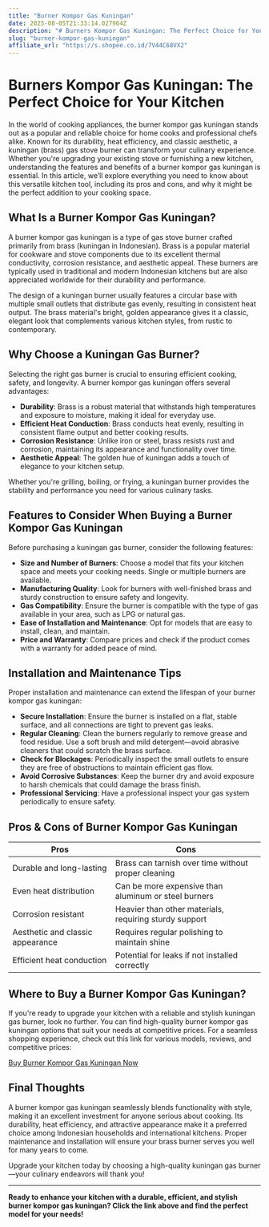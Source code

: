 ```yaml
---
title: "Burner Kompor Gas Kuningan"
date: 2025-08-05T21:33:14.027964Z
description: "# Burners Kompor Gas Kuningan: The Perfect Choice for Your Kitchen..."
slug: "burner-kompor-gas-kuningan"
affiliate_url: "https://s.shopee.co.id/7V44C68VX2"
---
```

# Burners Kompor Gas Kuningan: The Perfect Choice for Your Kitchen

In the world of cooking appliances, the burner kompor gas kuningan stands out as a popular and reliable choice for home cooks and professional chefs alike. Known for its durability, heat efficiency, and classic aesthetic, a kuningan (brass) gas stove burner can transform your culinary experience. Whether you're upgrading your existing stove or furnishing a new kitchen, understanding the features and benefits of a burner kompor gas kuningan is essential. In this article, we’ll explore everything you need to know about this versatile kitchen tool, including its pros and cons, and why it might be the perfect addition to your cooking space.

## What Is a Burner Kompor Gas Kuningan?

A burner kompor gas kuningan is a type of gas stove burner crafted primarily from brass (kuningan in Indonesian). Brass is a popular material for cookware and stove components due to its excellent thermal conductivity, corrosion resistance, and aesthetic appeal. These burners are typically used in traditional and modern Indonesian kitchens but are also appreciated worldwide for their durability and performance.

The design of a kuningan burner usually features a circular base with multiple small outlets that distribute gas evenly, resulting in consistent heat output. The brass material's bright, golden appearance gives it a classic, elegant look that complements various kitchen styles, from rustic to contemporary.

## Why Choose a Kuningan Gas Burner?

Selecting the right gas burner is crucial to ensuring efficient cooking, safety, and longevity. A burner kompor gas kuningan offers several advantages:

- **Durability**: Brass is a robust material that withstands high temperatures and exposure to moisture, making it ideal for everyday use.
- **Efficient Heat Conduction**: Brass conducts heat evenly, resulting in consistent flame output and better cooking results.
- **Corrosion Resistance**: Unlike iron or steel, brass resists rust and corrosion, maintaining its appearance and functionality over time.
- **Aesthetic Appeal**: The golden hue of kuningan adds a touch of elegance to your kitchen setup. 

Whether you're grilling, boiling, or frying, a kuningan burner provides the stability and performance you need for various culinary tasks.

## Features to Consider When Buying a Burner Kompor Gas Kuningan

Before purchasing a kuningan gas burner, consider the following features:

- **Size and Number of Burners**: Choose a model that fits your kitchen space and meets your cooking needs. Single or multiple burners are available.
- **Manufacturing Quality**: Look for burners with well-finished brass and sturdy construction to ensure safety and longevity.
- **Gas Compatibility**: Ensure the burner is compatible with the type of gas available in your area, such as LPG or natural gas.
- **Ease of Installation and Maintenance**: Opt for models that are easy to install, clean, and maintain.
- **Price and Warranty**: Compare prices and check if the product comes with a warranty for added peace of mind.

## Installation and Maintenance Tips

Proper installation and maintenance can extend the lifespan of your burner kompor gas kuningan:

- **Secure Installation**: Ensure the burner is installed on a flat, stable surface, and all connections are tight to prevent gas leaks.
- **Regular Cleaning**: Clean the burners regularly to remove grease and food residue. Use a soft brush and mild detergent—avoid abrasive cleaners that could scratch the brass surface.
- **Check for Blockages**: Periodically inspect the small outlets to ensure they are free of obstructions to maintain efficient gas flow.
- **Avoid Corrosive Substances**: Keep the burner dry and avoid exposure to harsh chemicals that could damage the brass finish.
- **Professional Servicing**: Have a professional inspect your gas system periodically to ensure safety.

## Pros & Cons of Burner Kompor Gas Kuningan

| **Pros** | **Cons** |
|---------------------------|------------------------------|
| Durable and long-lasting | Brass can tarnish over time without proper cleaning |
| Even heat distribution | Can be more expensive than aluminum or steel burners |
| Corrosion resistant | Heavier than other materials, requiring sturdy support |
| Aesthetic and classic appearance | Requires regular polishing to maintain shine |
| Efficient heat conduction | Potential for leaks if not installed correctly |

## Where to Buy a Burner Kompor Gas Kuningan?

If you're ready to upgrade your kitchen with a reliable and stylish kuningan gas burner, look no further. You can find high-quality burner kompor gas kuningan options that suit your needs at competitive prices. For a seamless shopping experience, check out this link for various models, reviews, and competitive prices:

[Buy Burner Kompor Gas Kuningan Now](https://s.shopee.co.id/7V44C68VX2)

## Final Thoughts

A burner kompor gas kuningan seamlessly blends functionality with style, making it an excellent investment for anyone serious about cooking. Its durability, heat efficiency, and attractive appearance make it a preferred choice among Indonesian households and international kitchens. Proper maintenance and installation will ensure your brass burner serves you well for many years to come.

Upgrade your kitchen today by choosing a high-quality kuningan gas burner—your culinary endeavors will thank you!

---

**Ready to enhance your kitchen with a durable, efficient, and stylish burner kompor gas kuningan? Click the link above and find the perfect model for your needs!**